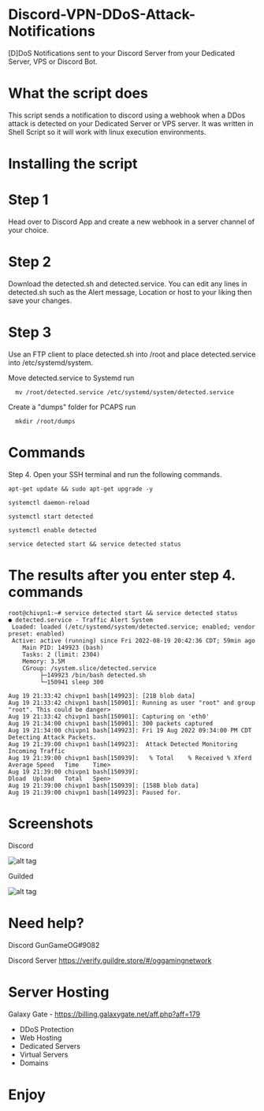 # Discord-VPN-DDoS-Attack-Notifications
[D]DoS Notifications sent to your Discord Server from your Dedicated Server, VPS or Discord Bot.

# What the script does
This script sends a notification to discord using a webhook when a DDos attack is detected on your Dedicated Server or VPS server. It was written in Shell Script so it will work with linux execution environments.

# Installing the script

# Step 1
Head over to Discord App and create a new webhook in a server channel of your choice.

# Step 2
Download the detected.sh and detected.service. You can edit any lines in detected.sh such as the Alert message, Location or host to your liking then save your changes.

# Step 3
Use an FTP client to place detected.sh into /root and place detected.service into /etc/systemd/system.

   Move detected.service to Systemd run 
      
      mv /root/detected.service /etc/systemd/system/detected.service
 
   Create a "dumps" folder for PCAPS run 
      
      mkdir /root/dumps

# Commands

Step 4. Open your SSH terminal and run the following commands. 

    apt-get update && sudo apt-get upgrade -y
  
    systemctl daemon-reload
  
    systemctl start detected
  
    systemctl enable detected

    service detected start && service detected status
  
# The results after you enter step 4. commands

    root@chivpn1:~# service detected start && service detected status
    ● detected.service - Traffic Alert System
     Loaded: loaded (/etc/systemd/system/detected.service; enabled; vendor preset: enabled)
     Active: active (running) since Fri 2022-08-19 20:42:36 CDT; 59min ago
        Main PID: 149923 (bash)
        Tasks: 2 (limit: 2304)
        Memory: 3.5M
        CGroup: /system.slice/detected.service
             ├─149923 /bin/bash detected.sh
             └─150941 sleep 300

    Aug 19 21:33:42 chivpn1 bash[149923]: [21B blob data]
    Aug 19 21:33:42 chivpn1 bash[150901]: Running as user "root" and group "root". This could be danger>
    Aug 19 21:33:42 chivpn1 bash[150901]: Capturing on 'eth0'
    Aug 19 21:34:00 chivpn1 bash[150901]: 300 packets captured
    Aug 19 21:34:00 chivpn1 bash[149923]: Fri 19 Aug 2022 09:34:00 PM CDT Detecting Attack Packets.
    Aug 19 21:39:00 chivpn1 bash[149923]:  Attack Detected Monitoring Incoming Traffic
    Aug 19 21:39:00 chivpn1 bash[150939]:   % Total    % Received % Xferd  Average Speed   Time    Time>
    Aug 19 21:39:00 chivpn1 bash[150939]:                                  Dload  Upload   Total   Spen>
    Aug 19 21:39:00 chivpn1 bash[150939]: [158B blob data]
    Aug 19 21:39:00 chivpn1 bash[149923]: Paused for.

# Screenshots

Discord

![alt tag](https://github.com/GunGameOG/Discord-VPN-DDoS-Attack-Alerts/blob/master/AlertPrevDiscord.PNG "Discord")

Guilded

![alt tag](https://github.com/GunGameOG/Discord-VPN-DDoS-Attack-Alerts/blob/master/AlertPrevGuilded.PNG "Guilded")

# Need help?

Discord GunGameOG#9082

Discord Server https://verify.guildre.store/#/oggamingnetwork

# Server Hosting

Galaxy Gate - https://billing.galaxygate.net/aff.php?aff=179

- DDoS Protection
- Web Hosting
- Dedicated Servers
- Virtual Servers
- Domains

# Enjoy 
